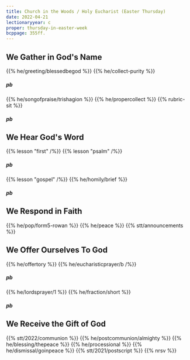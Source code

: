 ```yaml
---
title: Church in the Woods / Holy Eucharist (Easter Thursday)
date: 2022-04-21
lectionaryyear: c
proper: thursday-in-easter-week
bcppage: 355ff.
---
```


## We Gather in God's Name
{{% he/greeting/blessedbegod %}}
{{% he/collect-purity %}}
##### pb
{{% he/songofpraise/trishagion %}}
{{% he/propercollect %}}
{{% rubric-sit %}}

##### pb
## We Hear God's Word
{{% lesson "first" /%}}
{{% lesson "psalm" /%}}
##### pb
{{% lesson "gospel" /%}}
{{% he/homily/brief %}}

##### pb
## We Respond in Faith
{{% he/pop/form5-rowan %}}
{{% he/peace %}}
{{% stt/announcements %}}

## We Offer Ourselves To God
{{% he/offertory %}}
{{% he/eucharisticprayer/b /%}}
##### pb
{{% he/lordsprayer/1 %}}
{{% he/fraction/short %}}

##### pb
## We Receive the Gift of God
{{% stt/2022/communion %}}
{{% he/postcommunion/almighty %}}
{{% he/blessing/thepeace %}}
{{% he/processional %}}
{{% he/dismissal/goinpeace %}}
{{% stt/2021/postscript %}}
{{% nrsv %}}
